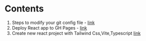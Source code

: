 # Contents
1. Steps to modify your git config file - [link](https://github.com/prasanth35/how-to/blob/main/Edit%20Git%20Config.md)
2. Deploy React app to GH Pages - [link](https://github.com/prasanth35/how-to/blob/main/Deploy%20React%20Application%20To%20GH%20Pages.md)
3. Create new react project with Tailwind Css,Vite,Typescript [link](https://github.com/prasanth35/how-to/blob/main/React%20Tailwind%20TS%20Vite%20-%20Setup.md)
